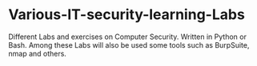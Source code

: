 # Various-IT-security-learning-Labs

Different Labs and exercises on Computer Security. Written in Python or Bash. Among these Labs will also be used some tools such as BurpSuite, nmap and others.
